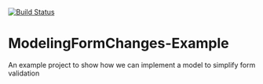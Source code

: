 [![Build Status](https://travis-ci.org/wibosco/ModelingFormChanges-Example.svg)](https://travis-ci.org/wibosco/ModelingFormChanges-Example)

# ModelingFormChanges-Example
An example project to show how we can implement a model to simplify form validation

